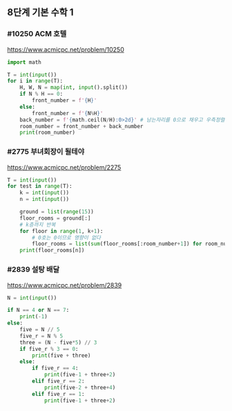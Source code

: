 ## 8단계 기본 수학 1
### #10250 ACM 호텔
https://www.acmicpc.net/problem/10250

```python
import math

T = int(input())
for i in range(T):
    H, W, N = map(int, input().split())
    if N % H == 0:
        front_number = f'{H}'
    else:
        front_number = f'{N%H}'
    back_number = f'{math.ceil(N/H):0>2d}' # 남는자리를 0으로 채우고 우측정렬, 2자리 정수 출력
    room_number = front_number + back_number
    print(room_number)
```

### #2775 부녀회장이 될테야
https://www.acmicpc.net/problem/2275

```python
T = int(input())
for test in range(T):
    k = int(input())
    n = int(input())

    ground = list(range(15))
    floor_rooms = ground[:]
    # k층까지 반복
    for floor in range(1, k+1):
        # 0호는 0이므로 영향이 없다
        floor_rooms = list(sum(floor_rooms[:room_number+1]) for room_number in range(n+1))
    print(floor_rooms[n])
```

### #2839 설탕 배달
https://www.acmicpc.net/problem/2839

```python
N = int(input())

if N == 4 or N == 7:
    print(-1)
else:
    five = N // 5
    five_r = N % 5
    three = (N - five*5) // 3
    if five_r % 3 == 0:
        print(five + three)
    else:
        if five_r == 4:
            print(five-1 + three+2)
        elif five_r == 2:
            print(five-2 + three+4)
        elif five_r == 1:
            print(five-1 + three+2)
```